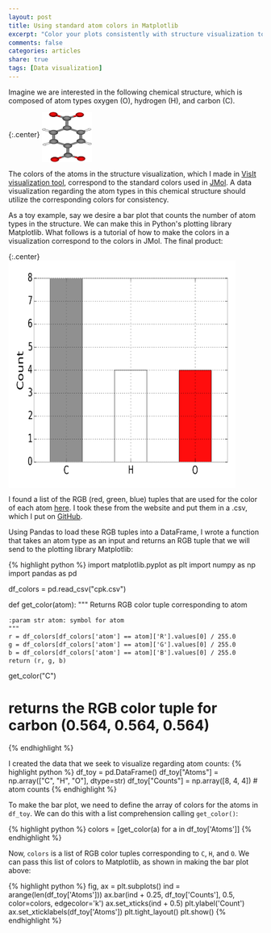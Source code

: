 ```yaml
---
layout: post
title: Using standard atom colors in Matplotlib
excerpt: "Color your plots consistently with structure visualization tools"
comments: false
categories: articles
share: true
tags: [Data visualization]
---
```


Imagine we are interested in the following chemical structure, which is composed of atom types oxygen (O), hydrogen (H), and carbon (C). 

{:.center}
<img src="/images/atomcolors/linker.jpeg" align="middle" alt="" height="100" width="100">

The colors of the atoms in the structure visualization, which I made in [VisIt visualization tool](https://wci.llnl.gov/simulation/computer-codes/visit/), correspond to the standard colors used in [JMol](http://jmol.sourceforge.net/). A data visualization regarding the atom types in this chemical structure should utilize the corresponding colors for consistency.

As a toy example, say we desire a bar plot that counts the number of atom types in the structure. We can make this in Python's plotting library Matplotlib. What follows is a tutorial of how to make the colors in a visualization correspond to the colors in JMol. The final product:

{:.center}
<img src="/images/atomcolors/toy.png" align="middle" alt="" height="450" width="450">

I found a list of the RGB (red, green, blue) tuples that are used for the color of each atom [here](http://jmol.sourceforge.net/jscolors/). I took these from the website and put them in a .csv, which I put on [GitHub](https://github.com/CorySimon/JMolColors).

Using Pandas to load these RGB tuples into a DataFrame, I wrote a function that takes an atom type as an input and returns an RGB tuple that we will send to the plotting library Matplotlib:

{% highlight python %}
import matplotlib.pyplot as plt
import numpy as np
import pandas as pd

df_colors = pd.read_csv("cpk.csv")

def get_color(atom):
    """
    Returns RGB color tuple corresponding to atom

    :param str atom: symbol for atom
    """
    r = df_colors[df_colors['atom'] == atom]['R'].values[0] / 255.0
    g = df_colors[df_colors['atom'] == atom]['G'].values[0] / 255.0
    b = df_colors[df_colors['atom'] == atom]['B'].values[0] / 255.0
    return (r, g, b)

get_color("C")
# returns the RGB color tuple for carbon (0.564, 0.564, 0.564)
{% endhighlight %}

I created the data that we seek to visualize regarding atom counts:
{% highlight python %}
df_toy = pd.DataFrame()
df_toy["Atoms"] = np.array(["C", "H", "O"], dtype=str)
df_toy["Counts"] = np.array([8, 4, 4])  # atom counts
{% endhighlight %}

To make the bar plot, we need to define the array of colors for the atoms in `df_toy`. We can do this with a list comprehension calling `get_color()`:

{% highlight python %}
colors = [get_color(a) for a in df_toy['Atoms']]
{% endhighlight %}

Now, `colors` is a list of RGB color tuples corresponding to `C`, `H`, and `O`. We can pass this list of colors to Matplotlib, as shown in making the bar plot above:

{% highlight python %}
fig, ax = plt.subplots()
ind = arange(len(df_toy['Atoms']))
ax.bar(ind + 0.25, df_toy['Counts'], 0.5, color=colors, edgecolor='k')
ax.set_xticks(ind + 0.5)
plt.ylabel('Count')
ax.set_xticklabels(df_toy['Atoms'])
plt.tight_layout()
plt.show()
{% endhighlight %}
